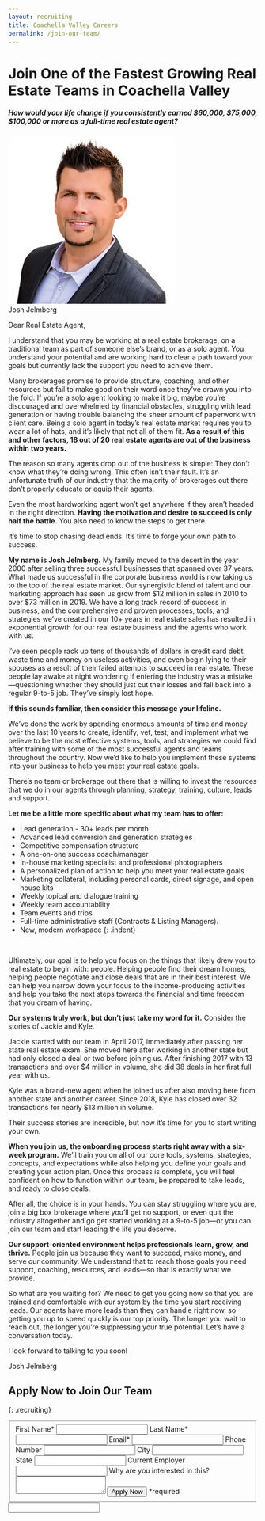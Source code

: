 ```yaml
---
layout: recruiting
title: Coachella Valley Careers
permalink: /join-our-team/
---
```


<div class="recruiting-page"><h1 class="join-us">Join One of the Fastest Growing Real Estate Teams in Coachella Valley</h1><h5 class="join-us-subtitle">How would your life change if you consistently earned $60,000, $75,000, $100,000 or more as a full-time real estate agent?</h5><p><img src="/uploads/josh-1.jpg" /><br />Josh Jelmberg</p></div>

Dear Real Estate Agent,

I understand that you may be working at a real estate brokerage, on a traditional team as part of someone else’s brand, or as a solo agent. You understand your potential and are working hard to clear a path toward your goals but currently lack the support you need to achieve them.

Many brokerages promise to provide structure, coaching, and other resources but fail to make good on their word once they’ve drawn you into the fold. If you’re a solo agent looking to make it big, maybe you’re discouraged and overwhelmed by financial obstacles, struggling with lead generation or having trouble balancing the sheer amount of paperwork with client care. Being a solo agent in today’s real estate market requires you to wear a lot of hats, and it’s likely that not all of them fit. **As a result of this and other factors, 18 out of 20 real estate agents are out of the business within two years.**

The reason so many agents drop out of the business is simple: They don’t know what they’re doing wrong. This often isn’t their fault. It’s an unfortunate truth of our industry that the majority of brokerages out there don’t properly educate or equip their agents.

Even the most hardworking agent won’t get anywhere if they aren’t headed in the right direction. **Having the motivation and desire to succeed is only half the battle.** You also need to know the steps to get there.

It’s time to stop chasing dead ends. It’s time to forge your own path to success.

**My name is Josh Jelmberg.** My family moved to the desert in the year 2000 after selling three successful businesses that spanned over 37 years. What made us successful in the corporate business world is now taking us to the top of the real estate market. Our synergistic blend of talent and our marketing approach has seen us grow from $12 million in sales in 2010 to over $73 million in 2019. We have a long track record of success in business, and the comprehensive and proven processes, tools, and strategies we’ve created in our 10+ years in real estate sales has resulted in exponential growth for our real estate business and the agents who work with us.

I’ve seen people rack up tens of thousands of dollars in credit card debt, waste time and money on useless activities, and even begin lying to their spouses as a result of their failed attempts to succeed in real estate. These people lay awake at night wondering if entering the industry was a mistake—questioning whether they should just cut their losses and fall back into a regular 9-to-5 job. They’ve simply lost hope.

**If this sounds familiar, then consider this message your lifeline.**

We’ve done the work by spending enormous amounts of time and money over the last 10 years to create, identify, vet, test, and implement what we believe to be the most effective systems, tools, and strategies we could find after training with some of the most successful agents and teams throughout the country. Now we’d like to help you implement these systems into your business to help you meet your real estate goals.

There’s no team or brokerage out there that is willing to invest the resources that we do in our agents through planning, strategy, training, culture, leads and support.

**Let me be a little more specific about what my team has to offer:**

* Lead generation - 30+ leads per month
* Advanced lead conversion and generation strategies
* Competitive compensation structure
* A one-on-one success coach/manager
* In-house marketing specialist and professional photographers
* A personalized plan of action to help you meet your real estate goals
* Marketing collateral, including personal cards, direct signage, and open house kits
* Weekly topical and dialogue training
* Weekly team accountability
* Team events and trips
* Full-time administrative staff (Contracts & Listing Managers).
* New, modern workspace
{: .indent}

&nbsp;

Ultimately, our goal is to help you focus on the things that likely drew you to real estate to begin with: people. Helping people find their dream homes, helping people negotiate and close deals that are in their best interest. We can help you narrow down your focus to the income-producing activities and help you take the next steps towards the financial and time freedom that you dream of having.

**Our systems truly work, but don’t just take my word for it.** Consider the stories of Jackie and Kyle.

Jackie started with our team in April 2017, immediately after passing her state real estate exam. She moved here after working in another state but had only closed a deal or two before joining us. After finishing 2017 with 13 transactions and over $4 million in volume, she did 38 deals in her first full year with us.

Kyle was a brand-new agent when he joined us after also moving here from another state and another career. Since 2018, Kyle has closed over 32 transactions for nearly $13 million in volume.

Their success stories are incredible, but now it’s time for you to start writing your own.

**When you join us, the onboarding process starts right away with a six-week program.** We’ll train you on all of our core tools, systems, strategies, concepts, and expectations while also helping you define your goals and creating your action plan. Once this process is complete, you will feel confident on how to function within our team, be prepared to take leads, and ready to close deals.

After all, the choice is in your hands. You can stay struggling where you are, join a big box brokerage where you’ll get no support, or even quit the industry altogether and go get started working at a 9-to-5 job—or you can join our team and start leading the life you deserve.

**Our support-oriented environment helps professionals learn, grow, and thrive.** People join us because they want to succeed, make money, and serve our community. We understand that to reach those goals you need support, coaching, resources, and leads—so that is exactly what we provide.

So what are you waiting for? We need to get you going now so that you are trained and comfortable with our system by the time you start receiving leads. Our agents have more leads than they can handle right now, so getting you up to speed quickly is our top priority. The longer you wait to reach out, the longer you’re suppressing your true potential. Let’s have a conversation today.

I look forward to talking to you soon\!

Josh Jelmberg

## Apply Now to Join Our Team
{: .recruiting}

<form method="post" class="home-value cta-forms" action="https://formspree.io/melissa@jelmberggroup.com" onsubmit="return setReturn()"><fieldset><label for="firstname">First Name*</label> <input type="text" required="" name="firstname" /> <label for="lastname">Last Name*</label> <input type="text" required="" name="lastname" /> <label for="email">Email*</label> <input type="text" name="name" /> <label for="phone">Phone Number </label> <input type="tel" name="phone" /> <!--base32-c9gq6t9k68pp6eb7e4v78ebb6rw70uv3cgtpmrvqe1r38wk2ddhpux3b6gpp4rbkcmtk4-base32--><label for="city">City </label> <input type="text" name="city" /> <label for="state">State </label> <input type="text" name="state" /> <label for="employer">Current Employer </label> <input type="text" name="employer" /> <label for="message">Why are you interested in this? </label><textarea name="employer"></textarea> <!--base32-c9gq6t9k68pp6eb7e4v78ebb6rw70utrcdh6ut9ncxrk8xbp6hhpexbhc5hpguhq61t34xbjdcrpat3adcv66ttdc9gq6t9k68-base32--><input class="submit light-light" type="submit" value="Apply Now" name="submitrecruitingForm" /> <span class="asterisk">*required</span></fieldset><!--base32-c9gq6t9k68pp6eb7e4v78ebb6rw70utrccwpgt9hegvp6y3bcnhp8uvgcnj6gw3575m3crbm6dppadbj6xjpacbbchj6gw3qf0wq2dthenr38x326dk32x9pdnhk6vb4cdvq0dkpddkkcwkq6dkp6cb4ccwpew9pegwppdhr5nh62wv56ct0-base32--><div class="hidden"><input type="hidden" value="melissa@jelmberggroup.com" name="_to" /> <input type="hidden" value="Recruiting Contact Request Message From Your Vyral Careers and Training Video Blog" name="_subject" /> <input type="text" name="_gotcha" /></div></form>